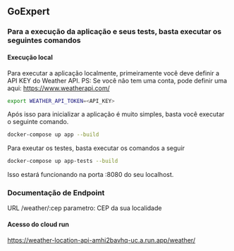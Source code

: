 ## GoExpert

### Para a execução da aplicação e seus tests, basta executar os seguintes comandos
#### Execução local
Para executar a aplicação localmente, primeiramente você deve definir a API KEY do Weather API.
PS: Se você não tem uma conta, pode definir uma aqui: https://www.weatherapi.com/

```sh
export WEATHER_API_TOKEN=<API_KEY>
```

Após isso para inicializar a aplicação é muito simples, basta você executar o seguinte comando.

```sh
docker-compose up app --build 
```

Para exeutar os testes, basta executar os comandos a seguir

```sh
docker-compose up app-tests --build 
```

Isso estará funcionando na porta :8080 do seu localhost.

### Documentação de Endpoint
URL /weather/:cep
parametro: CEP da sua localidade

#### Acesso do cloud run
https://weather-location-api-amhi2bavhq-uc.a.run.app/weather/<CEP>

